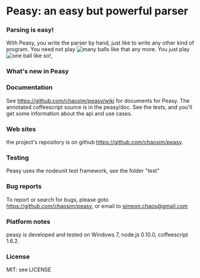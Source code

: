 # Peasy: an easy but powerful parser
### Parsing is easy!

With Peasy, you write the parser by hand, just like to write any other kind of program.
You need not play ![many balls like that any more.](https://raw.github.com/chaosim/peasy/master/ballacrobatics.jpg)
You just play ![one ball like so!](https://raw.github.com/chaosim/peasy/master/dolphinball.jpg),

### What's new in Peasy

### Documentation
See <https://github.com/chaosim/peasy/wiki> for documents for Peasy.
The annotated coffeescript source is in the peasy/doc.
See the tests, and you'll get some information about the api and use cases.

### Web sites
the project's repository is on github <https://github.com/chaosim/peasy>.

### Testing
Peasy uses the nodeunit test framework, see the folder "test"

### Bug reports
To report or search for bugs, please goto <https://github.com/chaosim/peasy>, or email to simeon.chaos@gmail.com

### Platform notes
peasy is developed and tested on Windows 7, node.js 0.10.0, coffeescript 1.6.2.

### License
MIT: see LICENSE


